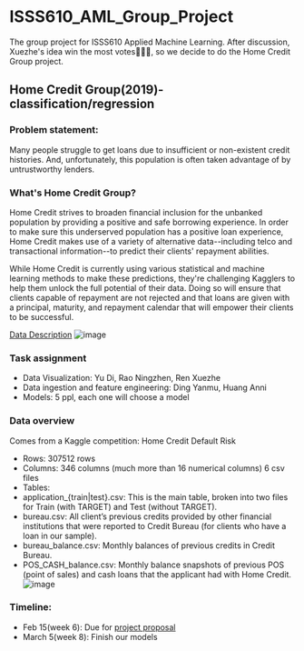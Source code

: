 # ISSS610_AML_Group_Project
The group project for ISSS610 Applied Machine Learning. After discussion, Xuezhe's idea win the most votes👏👏👏, so we decide to do the Home Credit Group project.
## Home Credit Group(2019)-classification/regression
### Problem statement:
Many people struggle to get loans due to insufficient or non-existent credit histories. And, unfortunately, this population is often taken advantage of by untrustworthy lenders.

### What's Home Credit Group?

Home Credit strives to broaden financial inclusion for the unbanked population by providing a positive and safe borrowing experience. In order to make sure this underserved population has a positive loan experience, Home Credit makes use of a variety of alternative data--including telco and transactional information--to predict their clients' repayment abilities.

While Home Credit is currently using various statistical and machine learning methods to make these predictions, they're challenging Kagglers to help them unlock the full potential of their data. Doing so will ensure that clients capable of repayment are not rejected and that loans are given with a principal, maturity, and repayment calendar that will empower their clients to be successful.

[Data Description](https://www.kaggle.com/c/home-credit-default-risk/overview)
![image](https://user-images.githubusercontent.com/44923423/150918954-1c6df444-bb94-4b2e-b7cb-1180540578a7.png)

### Task assignment
 - Data Visualization: Yu Di, Rao Ningzhen, Ren Xuezhe
 - Data ingestion and feature engineering: Ding Yanmu, Huang Anni
 - Models: 5 ppl, each one will choose a model
### Data overview
Comes from a Kaggle competition: Home Credit Default Risk
- Rows: 307512 rows
- Columns: 346 columns (much more than 16 numerical columns)
6 csv files
- Tables:
 - application_{train|test}.csv: This is the main table, broken into two files for Train (with TARGET) and Test (without TARGET).
 - bureau.csv: All client’s previous credits provided by other financial institutions that were reported to Credit Bureau (for clients who have a loan in our sample).
 - bureau_balance.csv: Monthly balances of previous credits in Credit Bureau.
 - POS_CASH_balance.csv: Monthly balance snapshots of previous POS (point of sales) and cash loans that the applicant had with Home Credit.
![image](https://user-images.githubusercontent.com/44923423/156871738-3a4c5799-75c9-4c2a-9f72-42250a858665.png)

### Timeline:
- Feb 15(week 6): Due for [project proposal](https://docs.google.com/presentation/d/1UhU1AEJEKgL3x9Jgf06br34fP8WF7JeT4YM4FYSVr9s/edit?usp=sharing)
- March 5(week 8): Finish our models
